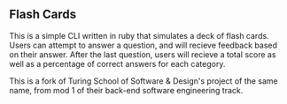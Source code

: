 ##  Flash Cards

This is a simple CLI written in ruby that simulates a deck of flash cards.
Users can attempt to answer a question, and will recieve feedback based on
their answer. After the last question, users will recieve a total score as well
as a percentage of correct answers for each category.

This is a fork of Turing School of Software & Design's project of the same name,
from mod 1 of their back-end software engineering track.
